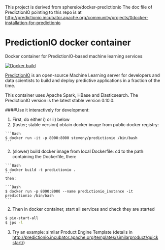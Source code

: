 This project is derived from sphereio/docker-predictionio
The doc file of PredictionIO pointing to this repo is at http://predictionio.incubator.apache.org/community/projects/#docker-installation-for-predictionio

# PredictionIO docker container
Docker container for PredictionIO-based machine learning services

[![Docker build](http://dockeri.co/image/steveny/predictionio)](https://registry.hub.docker.com/u/steveny/predictionio/)

[PredictionIO](https://prediction.io) is an open-source Machine Learning
server for developers and data scientists to build and deploy predictive
applications in a fraction of the time.

This container uses Apache Spark, HBase and Elasticsearch. The PredictionIO version is the latest stable version 0.10.0.

####Use it interactively for development:
1. First, do either i) or ii) below
  1. (faster; stable version) obtain docker image from public docker registry:

    ```Bash
    $ docker run -it -p 8000:8000 steveny/predictionio /bin/bash
    ```
  2. (slower) build docker image from local Dockerfile: cd to the path containing the Dockerfile, then:
    
    ```Bash
    $ docker build -t predictionio .
    ```
    then:
    
    ```Bash
    $ docker run -p 8000:8000 --name predictionio_instance -it predictionio /bin/bash
    ```
    
2. Then in docker container, start all services and check they are started
  ```Bash
  $ pio-start-all
  $ jps -l
  ```

3. Try an example: similar Product Engine Template (details in http://predictionio.incubator.apache.org/templates/similarproduct/quickstart/)
   



